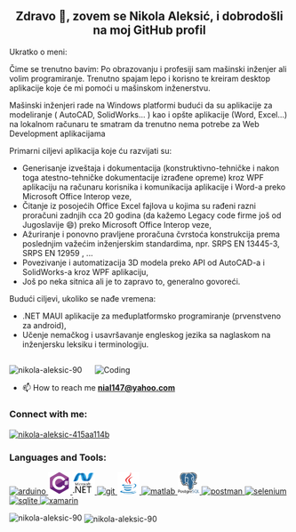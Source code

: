 <h2 align="center">Zdravo 👋, zovem se Nikola Aleksić, i dobrodošli na moj GitHub profil</h1>

Ukratko o meni:

Čime se trenutno bavim:
Po obrazovanju i profesiji sam mašinski inženjer ali volim programiranje. Trenutno spajam lepo i korisno te kreiram desktop aplikacije koje će mi pomoći u mašinskom inženerstvu.

Mašinski inženjeri rade na Windows platformi budući da su aplikacije za modeliranje ( AutoCAD, SolidWorks... ) kao i opšte aplikacije (Word, Excel...) na lokalnom računaru te smatram da trenutno nema potrebe za Web Development aplikacijama

Primarni ciljevi aplikacija koje ću razvijati su:
- Generisanje izveštaja i dokumentacija (konstruktivno-tehničke i nakon toga atestno-tehničke dokumentacije izrađene opreme) kroz WPF aplikaciju na računaru korisnika i komunikacija aplikacije i Word-a preko Microsoft Office Interop veze,
- Čitanje iz posojećih Office Excel fajlova u kojima su rađeni razni proračuni zadnjih cca 20 godina (da kažemo Legacy code firme još od Jugoslavije 😄) preko Microsoft Office Interop veze,
- Ažuriranje i ponovno pravljene proračuna čvrstoća konstrukcija prema poslednjim važećim inženjerskim standardima, npr. SRPS EN 13445-3, SRPS EN 12959 , ...
- Povezivanje i automatizacija 3D modela preko API od AutoCAD-a i SolidWorks-a kroz WPF aplikaciju,
- Još po neka sitnica ali je to zapravo to, generalno govoreći.

Budući ciljevi, ukoliko se nađe vremena:
- .NET MAUI aplikacije za međuplatformsko programiranje (prvenstveno za android),
- Učenje nemačkog i usavršavanje engleskog jezika sa naglaskom na inženjersku leksiku i terminologiju.

<h2 align="center"></h1>


<img align="right" alt="Coding" width="350"  src="https://camo.githubusercontent.com/c1dcb74cc1c1835b1d716f5051499a2814c683c806b15f04b0eba492863703e9/68747470733a2f2f63646e2e6472696262626c652e636f6d2f75736572732f3733303730332f73637265656e73686f74732f363538313234332f6176656e746f2e676966">

<p align="left"> <img src="https://komarev.com/ghpvc/?username=nikola-aleksic-90&label=Profile%20views&color=0e75b6&style=flat" alt="nikola-aleksic-90" /> </p>

- 📫 How to reach me **nial147@yahoo.com**

<h3 align="left">Connect with me:</h3>
<p align="left">
<a href="https://linkedin.com/in/nikola-aleksic-415aa114b" target="blank"><img align="center" src="https://raw.githubusercontent.com/rahuldkjain/github-profile-readme-generator/master/src/images/icons/Social/linked-in-alt.svg" alt="nikola-aleksic-415aa114b" height="30" width="40" /></a>
</p>

<h3 align="left">Languages and Tools:</h3>
<p align="left"> <a href="https://www.arduino.cc/" target="_blank" rel="noreferrer"> <img src="https://cdn.worldvectorlogo.com/logos/arduino-1.svg" alt="arduino" width="40" height="40"/> </a> <a href="https://www.w3schools.com/cs/" target="_blank" rel="noreferrer"> <img src="https://raw.githubusercontent.com/devicons/devicon/master/icons/csharp/csharp-original.svg" alt="csharp" width="40" height="40"/> </a> <a href="https://dotnet.microsoft.com/" target="_blank" rel="noreferrer"> <img src="https://raw.githubusercontent.com/devicons/devicon/master/icons/dot-net/dot-net-original-wordmark.svg" alt="dotnet" width="40" height="40"/> </a> <a href="https://git-scm.com/" target="_blank" rel="noreferrer"> <img src="https://www.vectorlogo.zone/logos/git-scm/git-scm-icon.svg" alt="git" width="40" height="40"/> </a> <a href="https://www.java.com" target="_blank" rel="noreferrer"> <img src="https://raw.githubusercontent.com/devicons/devicon/master/icons/java/java-original.svg" alt="java" width="40" height="40"/> </a> <a href="https://www.mathworks.com/" target="_blank" rel="noreferrer"> <img src="https://upload.wikimedia.org/wikipedia/commons/2/21/Matlab_Logo.png" alt="matlab" width="40" height="40"/> </a> <a href="https://www.postgresql.org" target="_blank" rel="noreferrer"> <img src="https://raw.githubusercontent.com/devicons/devicon/master/icons/postgresql/postgresql-original-wordmark.svg" alt="postgresql" width="40" height="40"/> </a> <a href="https://postman.com" target="_blank" rel="noreferrer"> <img src="https://www.vectorlogo.zone/logos/getpostman/getpostman-icon.svg" alt="postman" width="40" height="40"/> </a> <a href="https://www.selenium.dev" target="_blank" rel="noreferrer"> <img src="https://raw.githubusercontent.com/detain/svg-logos/780f25886640cef088af994181646db2f6b1a3f8/svg/selenium-logo.svg" alt="selenium" width="40" height="40"/> </a> <a href="https://www.sqlite.org/" target="_blank" rel="noreferrer"> <img src="https://www.vectorlogo.zone/logos/sqlite/sqlite-icon.svg" alt="sqlite" width="40" height="40"/> </a> <a href="https://dotnet.microsoft.com/apps/xamarin" target="_blank" rel="noreferrer"> <img src="https://raw.githubusercontent.com/detain/svg-logos/780f25886640cef088af994181646db2f6b1a3f8/svg/xamarin.svg" alt="xamarin" width="40" height="40"/> </a> </p>

<p><img align="left" src="https://github-readme-stats.vercel.app/api/top-langs?username=nikola-aleksic-90&show_icons=true&locale=en&layout=compact" alt="nikola-aleksic-90" /></p>

<p>&nbsp;<img align="center" src="https://github-readme-stats.vercel.app/api?username=nikola-aleksic-90&show_icons=true&locale=en" alt="nikola-aleksic-90" /></p>







<!--
**Nikola-Aleksic-90/Nikola-Aleksic-90** is a ✨ _special_ ✨ repository because its `README.md` (this file) appears on your GitHub profile.

Here are some ideas to get you started:

- 🔭 I’m currently working on ...
- 🌱 I’m currently learning ...
- 👯 I’m looking to collaborate on ...
- 🤔 I’m looking for help with ...
- 💬 Ask me about ...
- 📫 How to reach me: ...
- 😄 Pronouns: ...
- ⚡ Fun fact: ...
-->
